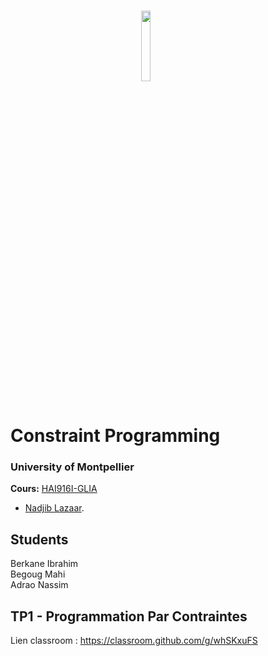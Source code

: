 # <img src="img/um.png" width="17%" style="margin:auto;display:block;"/> Constraint Programming
### University of Montpellier
**Cours:** [HAI916I-GLIA ](https://docs.google.com/spreadsheets/d/1kZt5TLQ7VFotJbuEDRAXSFoG-Y3U-rFAB8bYenpMP9Y/edit#gid=1523296144) 
* [Nadjib Lazaar](mailto:nadjib.lazaar@umontpellier.fr).

## Students

  Berkane Ibrahim<br />
  Begoug Mahi<br />
  Adrao Nassim<br />


## TP1 - Programmation Par Contraintes

Lien classroom : https://classroom.github.com/g/whSKxuFS
